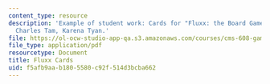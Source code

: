 ```yaml
---
content_type: resource
description: 'Example of student work: Cards for "Fluxx: the Board Game." Sharat Bhat,
  Charles Tam, Karena Tyan.'
file: https://ol-ocw-studio-app-qa.s3.amazonaws.com/courses/cms-608-game-design-spring-2008/f5afb9aab1805580c92f514d3bcba662_btt_cards.pdf
file_type: application/pdf
resourcetype: Document
title: Fluxx Cards
uid: f5afb9aa-b180-5580-c92f-514d3bcba662
---
```

